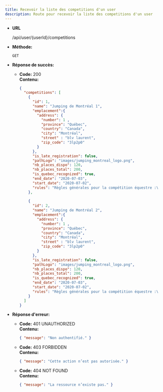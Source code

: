 ```yaml
---
title: Recevoir la liste des competitions d'un user
description: Route pour recevoir la liste des competitions d'un user
---
```


* **URL**

  /api/user/{userId}/competitions

* **Méthode:**
  
  `GET`

* **Réponse de succès:**
  
  * **Code:** 200 <br />
    **Contenu:** 
    ```json
    {
      "competitions": [
        {
          "id": 1,
          "name": "Jumping de Montréal 1",
          "emplacement":{
            "address": {
              "number": 1 ,
              "province": "Québec",
              "country": "Canada",
              "city": "Montréal",
              "street" : "blv laurent",
              "zip_code": "3lp2p0"
            }
          },
          "is_late_registration": false,
          "pathLogo": "images/jumping_montreal_logo.png",
          "nb_places_dispo": 120,
          "nb_places_total": 200,
          "is_quebec_recognized": true,
          "end_date": "2020-07-03",
          "start_date": "2020-07-02",
          "rules": "Règles générales pour la compétition équestre :\n\n1. **Attire et Équipement :**\n   - Les cavaliers doivent porter un équipement approprié, y compris des casques conformes aux normes de sécurité en vigueur."
        },
        
        {
          "id": 2,
          "name": "Jumping de Montréal 2",
          "emplacement":{
            "address": {
              "number": 1 ,
              "province": "Québec",
              "country": "Canada",
              "city": "Montréal",
              "street" : "blv laurent",
              "zip_code": "3lp2p0"
            }
          },
          "is_late_registration": false,
          "pathLogo": "images/jumping_montreal_logo.png",
          "nb_places_dispo": 120,
          "nb_places_total": 200,
          "is_quebec_recognized": true,
          "end_date": "2020-07-03",
          "start_date": "2020-07-02",
          "rules": "Règles générales pour la compétition équestre :\n\n1. ..."
        }
      ]
    }
    ```

* **Réponse d'erreur:**

  * **Code:** 401 UNAUTHORIZED <br />
    **Contenu:** 
    ```json
    { "message": "Non authentifié." }
    ```

  * **Code:** 403 FORBIDDEN <br />
    **Contenu:** 
    ```json
    { "message": "Cette action n’est pas autorisée." }
    ```

  * **Code:** 404 NOT FOUND <br />
    **Contenu:** 
    ```json
    { "message": "La ressource n’existe pas." }
    ```
